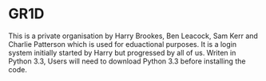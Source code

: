# GR1D

This is a private organisation by Harry Brookes, Ben Leacock, Sam Kerr and Charlie Patterson which is used for eduactional purposes. It is a login system initially started by Harry but progressed by all of us. Writen in Python 3.3, Users will need to download Python 3.3 before installing the code.
